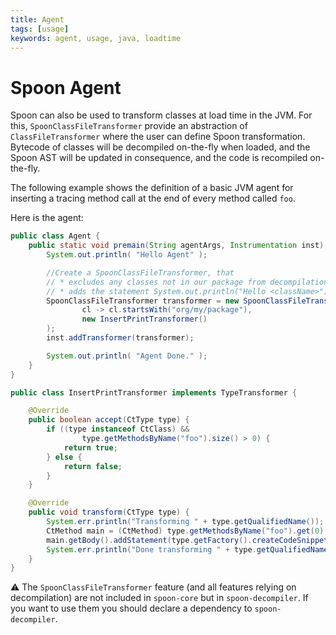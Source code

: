```yaml
---
title: Agent
tags: [usage]
keywords: agent, usage, java, loadtime
---
```


# Spoon Agent

Spoon can also be used to transform classes at load time in the JVM. For this, `SpoonClassFileTransformer` provide an abstraction of `ClassFileTransformer`
where the user can define Spoon transformation.
Bytecode of classes will be decompiled on-the-fly when loaded, and the Spoon AST will be updated in consequence, and the code is recompiled on-the-fly.

The following example shows the definition of a basic JVM agent for inserting a tracing method call at the end of every method called `foo`.

Here is the agent:
```java
public class Agent {
	public static void premain(String agentArgs, Instrumentation inst) {
		System.out.println( "Hello Agent" );

		//Create a SpoonClassFileTransformer, that
		// * excludes any classes not in our package from decompilation
		// * adds the statement System.out.println("Hello <className>"); to the (first) method named "foo" of every classes
        SpoonClassFileTransformer transformer = new SpoonClassFileTransformer(
                cl -> cl.startsWith("org/my/package"),
                new InsertPrintTransformer()
        );
		inst.addTransformer(transformer);

		System.out.println( "Agent Done." );
	}
}
```

```java
public class InsertPrintTransformer implements TypeTransformer {

	@Override
	public boolean accept(CtType type) {
		if ((type instanceof CtClass) &&
				type.getMethodsByName("foo").size() > 0) {
			return true;
		} else {
			return false;
		}
	}

	@Override
	public void transform(CtType type) {
		System.err.println("Transforming " + type.getQualifiedName());
		CtMethod main = (CtMethod) type.getMethodsByName("foo").get(0);
		main.getBody().addStatement(type.getFactory().createCodeSnippetStatement("System.out.println(\"Hello " + type.getQualifiedName() + "\");"));
		System.err.println("Done transforming " + type.getQualifiedName());
	}
}
```
:warning: The `SpoonClassFileTransformer` feature (and all features relying on decompilation) are not included in `spoon-core` but in `spoon-decompiler`. If you want to use them you should declare a dependency to `spoon-decompiler`.
